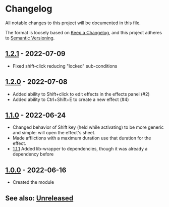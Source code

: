 # Changelog
All notable changes to this project will be documented in this file.

The format is loosely based on [Keep a Changelog](https://keepachangelog.com/en/1.0.0/),
and this project adheres to [Semantic Versioning](https://semver.org/spec/v2.0.0.html).

## [1.2.1] - 2022-07-09
- Fixed shift-click reducing "locked" sub-conditions

## [1.2.0] - 2022-07-08
- Added ability to Shift+click to edit effects in the effects panel (#2)
- Added ability to Ctrl+Shift+E to create a new effect (#4)

## [1.1.0] - 2022-06-24
- Changed behavior of Shift key (held while activating) to be more generic and simple:  will open the effect's sheet.
- Made afflictions with a maximum duration use that duration for the effect.
- [1.1.1] Added lib-wrapper to dependencies, though it was already a dependency before

## [1.0.0] - 2022-06-16
- Created the module

## See also: [Unreleased]

[1.0.0]: https://github.com/itamarcu/pf2e-extempore-effects/compare/1.0.0...1.0.0
[1.1.0]: https://github.com/itamarcu/pf2e-extempore-effects/compare/1.0.0...1.1.0
[1.1.1]: https://github.com/itamarcu/pf2e-extempore-effects/compare/1.1.0...1.1.1
[1.2.0]: https://github.com/itamarcu/pf2e-extempore-effects/compare/1.1.1...1.2.0
[1.2.1]: https://github.com/itamarcu/pf2e-extempore-effects/compare/1.2.0...1.2.1
[Unreleased]: https://github.com/itamarcu/pf2e-extempore-effects/compare/1.2.1...HEAD
